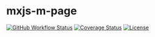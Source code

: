 # mxjs-m-page

[![GitHub Workflow Status](https://img.shields.io/github/actions/workflow/status/miaoxing/mxjs-m-page/build.yml?style=flat-square)](https://github.com/miaoxing/mxjs-m-page/actions)
[![Coverage Status](https://img.shields.io/coveralls/miaoxing/mxjs-m-page.svg?style=flat-square)](https://coveralls.io/r/miaoxing/mxjs-m-page)
[![License](http://img.shields.io/badge/license-MIT-brightgreen.svg?style=flat-square)](http://www.opensource.org/licenses/MIT)
